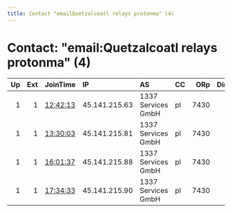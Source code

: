 ```yaml
---
title: Contact "emailQuetzalcoatl relays protonma" (4)
---
```


# Contact: "email:Quetzalcoatl relays protonma" (4)

|   Up |   Ext | JoinTime                                                                                              | IP            | AS                 | CC   |   ORp |   Dirp | OS    | Version   | Nickname     |   eFamMembers |
|-----:|------:|:------------------------------------------------------------------------------------------------------|:--------------|:-------------------|:-----|------:|-------:|:------|:----------|:-------------|--------------:|
|    1 |     1 | [12:42:13](https://nusenu.github.io/OrNetStats/w/relay/F64BADFBC842046002879D14031E67A51E69C08A.html) | 45.141.215.63 | 1337 Services GmbH | pl   |  7430 |      0 | Linux | 0.4.7.13  | Quetzalcoatl |           130 |
|    1 |     1 | [13:30:03](https://nusenu.github.io/OrNetStats/w/relay/470CA25DBABD7184461D8E3E451BF1B0AC46302A.html) | 45.141.215.81 | 1337 Services GmbH | pl   |  7430 |      0 | Linux | 0.4.7.13  | Quetzalcoatl |           125 |
|    1 |     1 | [16:01:37](https://nusenu.github.io/OrNetStats/w/relay/8E22D75D49EFBBEA1D719976D5A78750B2C0C227.html) | 45.141.215.88 | 1337 Services GmbH | pl   |  7430 |      0 | Linux | 0.4.7.13  | Quetzalcoatl |           120 |
|    1 |     1 | [17:34:33](https://nusenu.github.io/OrNetStats/w/relay/31FAEB69E25B2C79545609CC0E58765CDAFF3495.html) | 45.141.215.90 | 1337 Services GmbH | pl   |  7430 |      0 | Linux | 0.4.7.13  | Quetzalcoatl |           115 |
